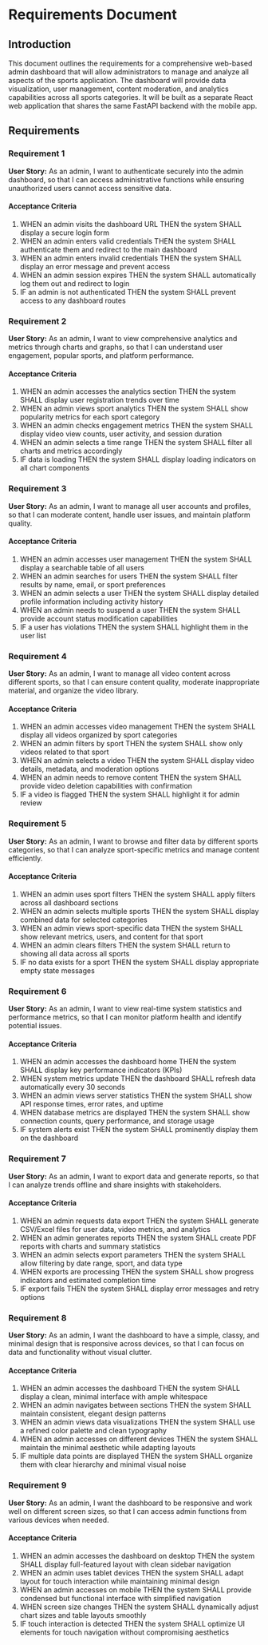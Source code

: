 # Requirements Document

## Introduction

This document outlines the requirements for a comprehensive web-based admin dashboard that will allow administrators to manage and analyze all aspects of the sports application. The dashboard will provide data visualization, user management, content moderation, and analytics capabilities across all sports categories. It will be built as a separate React web application that shares the same FastAPI backend with the mobile app.

## Requirements

### Requirement 1

**User Story:** As an admin, I want to authenticate securely into the admin dashboard, so that I can access administrative functions while ensuring unauthorized users cannot access sensitive data.

#### Acceptance Criteria

1. WHEN an admin visits the dashboard URL THEN the system SHALL display a secure login form
2. WHEN an admin enters valid credentials THEN the system SHALL authenticate them and redirect to the main dashboard
3. WHEN an admin enters invalid credentials THEN the system SHALL display an error message and prevent access
4. WHEN an admin session expires THEN the system SHALL automatically log them out and redirect to login
5. IF an admin is not authenticated THEN the system SHALL prevent access to any dashboard routes

### Requirement 2

**User Story:** As an admin, I want to view comprehensive analytics and metrics through charts and graphs, so that I can understand user engagement, popular sports, and platform performance.

#### Acceptance Criteria

1. WHEN an admin accesses the analytics section THEN the system SHALL display user registration trends over time
2. WHEN an admin views sport analytics THEN the system SHALL show popularity metrics for each sport category
3. WHEN an admin checks engagement metrics THEN the system SHALL display video view counts, user activity, and session duration
4. WHEN an admin selects a time range THEN the system SHALL filter all charts and metrics accordingly
5. IF data is loading THEN the system SHALL display loading indicators on all chart components

### Requirement 3

**User Story:** As an admin, I want to manage all user accounts and profiles, so that I can moderate content, handle user issues, and maintain platform quality.

#### Acceptance Criteria

1. WHEN an admin accesses user management THEN the system SHALL display a searchable table of all users
2. WHEN an admin searches for users THEN the system SHALL filter results by name, email, or sport preferences
3. WHEN an admin selects a user THEN the system SHALL display detailed profile information including activity history
4. WHEN an admin needs to suspend a user THEN the system SHALL provide account status modification capabilities
5. IF a user has violations THEN the system SHALL highlight them in the user list

### Requirement 4

**User Story:** As an admin, I want to manage all video content across different sports, so that I can ensure content quality, moderate inappropriate material, and organize the video library.

#### Acceptance Criteria

1. WHEN an admin accesses video management THEN the system SHALL display all videos organized by sport categories
2. WHEN an admin filters by sport THEN the system SHALL show only videos related to that sport
3. WHEN an admin selects a video THEN the system SHALL display video details, metadata, and moderation options
4. WHEN an admin needs to remove content THEN the system SHALL provide video deletion capabilities with confirmation
5. IF a video is flagged THEN the system SHALL highlight it for admin review

### Requirement 5

**User Story:** As an admin, I want to browse and filter data by different sports categories, so that I can analyze sport-specific metrics and manage content efficiently.

#### Acceptance Criteria

1. WHEN an admin uses sport filters THEN the system SHALL apply filters across all dashboard sections
2. WHEN an admin selects multiple sports THEN the system SHALL display combined data for selected categories
3. WHEN an admin views sport-specific data THEN the system SHALL show relevant metrics, users, and content for that sport
4. WHEN an admin clears filters THEN the system SHALL return to showing all data across all sports
5. IF no data exists for a sport THEN the system SHALL display appropriate empty state messages

### Requirement 6

**User Story:** As an admin, I want to view real-time system statistics and performance metrics, so that I can monitor platform health and identify potential issues.

#### Acceptance Criteria

1. WHEN an admin accesses the dashboard home THEN the system SHALL display key performance indicators (KPIs)
2. WHEN system metrics update THEN the dashboard SHALL refresh data automatically every 30 seconds
3. WHEN an admin views server statistics THEN the system SHALL show API response times, error rates, and uptime
4. WHEN database metrics are displayed THEN the system SHALL show connection counts, query performance, and storage usage
5. IF system alerts exist THEN the system SHALL prominently display them on the dashboard

### Requirement 7

**User Story:** As an admin, I want to export data and generate reports, so that I can analyze trends offline and share insights with stakeholders.

#### Acceptance Criteria

1. WHEN an admin requests data export THEN the system SHALL generate CSV/Excel files for user data, video metrics, and analytics
2. WHEN an admin generates reports THEN the system SHALL create PDF reports with charts and summary statistics
3. WHEN an admin selects export parameters THEN the system SHALL allow filtering by date range, sport, and data type
4. WHEN exports are processing THEN the system SHALL show progress indicators and estimated completion time
5. IF export fails THEN the system SHALL display error messages and retry options

### Requirement 8

**User Story:** As an admin, I want the dashboard to have a simple, classy, and minimal design that is responsive across devices, so that I can focus on data and functionality without visual clutter.

#### Acceptance Criteria

1. WHEN an admin accesses the dashboard THEN the system SHALL display a clean, minimal interface with ample whitespace
2. WHEN an admin navigates between sections THEN the system SHALL maintain consistent, elegant design patterns
3. WHEN an admin views data visualizations THEN the system SHALL use a refined color palette and clean typography
4. WHEN an admin accesses on different devices THEN the system SHALL maintain the minimal aesthetic while adapting layouts
5. IF multiple data points are displayed THEN the system SHALL organize them with clear hierarchy and minimal visual noise

### Requirement 9

**User Story:** As an admin, I want the dashboard to be responsive and work well on different screen sizes, so that I can access admin functions from various devices when needed.

#### Acceptance Criteria

1. WHEN an admin accesses the dashboard on desktop THEN the system SHALL display full-featured layout with clean sidebar navigation
2. WHEN an admin uses tablet devices THEN the system SHALL adapt layout for touch interaction while maintaining minimal design
3. WHEN an admin accesses on mobile THEN the system SHALL provide condensed but functional interface with simplified navigation
4. WHEN screen size changes THEN the system SHALL dynamically adjust chart sizes and table layouts smoothly
5. IF touch interaction is detected THEN the system SHALL optimize UI elements for touch navigation without compromising aesthetics